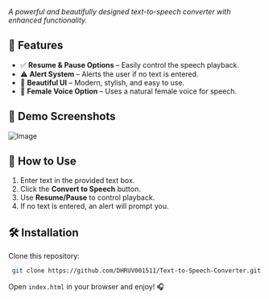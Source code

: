 
 
*A powerful and beautifully designed text-to-speech converter with enhanced functionality.*

## 🚀 Features

- ✅ **Resume & Pause Options** – Easily control the speech playback.
- ⚠️ **Alert System** – Alerts the user if no text is entered.
- 🎨 **Beautiful UI** – Modern, stylish, and easy to use.
- 🎤 **Female Voice Option** – Uses a natural female voice for speech.

## 📸 Demo Screenshots

![Image](https://github.com/user-attachments/assets/694b566f-5bba-4ffd-9df3-f0c3306aee8f)

## 📂 How to Use

1. Enter text in the provided text box.
2. Click the **Convert to Speech** button.
3. Use **Resume/Pause** to control playback.
4. If no text is entered, an alert will prompt you.

## 🛠 Installation

Clone this repository:
```bash
 git clone https://github.com/DHRUV001511/Text-to-Speech-Converter.git
```
Open `index.html` in your browser and enjoy! 🎧




